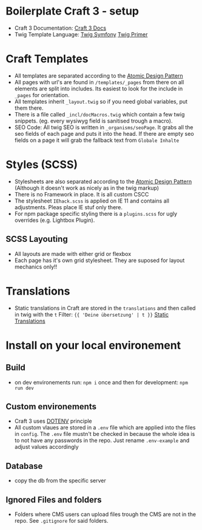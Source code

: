# Boilerplate Craft 3 - setup

* Craft 3 Documentation: [Craft 3 Docs](https://docs.craftcms.com/v3/)
* Twig Template Language: [Twig Symfony](https://twig.symfony.com/doc/2.x/templates.html) [Twig Primer](https://docs.craftcms.com/v3/dev/twig-primer.html)

# Craft Templates

* All templates are separated according to the [Atomic Design Pattern](https://patternlab.io/)
* All pages with url's are found in `/templates/_pages` from there on all elements are split into includes. Its easiest to look for the include in `_pages` for orientation.
* All templates inherit `_layout.twig` so if you need global variables, put them there.
* There is a file called `_incl/docMacros.twig` which contain a few twig snippets. (eg. every wysiwyg field is sanitised trough a macro).
* SEO Code: All twig SEO is written in `_organisms/seoPage`. It grabs all the seo fields of each page and puts it into the head. If there are empty seo fields on a page it will grab the fallback text from `Globale Inhalte`

# Styles (SCSS)

* Stylesheets are also separated according to the [Atomic Design Pattern](https://patternlab.io/) (Although it doesn't work as nicely as in the twig markup)
* There is no Framework in place. It is all custom CSCC
* The stylesheet `IEhack.scss` is applied on IE 11 and contains all adjustments. Pleas place IE stuf only there.
* For npm package specific styling there is a `plugins.scss` for ugly overrides (e.g. Lightbox Plugin).

## SCSS Layouting

* All layouts are made with either grid or flexbox
* Each page has it's own grid stylesheet. They are suposed for layout mechanics only!!

# Translations
* Static translations in Craft are stored in the `translations` and then called in twig with the `t` Filter: `{{ 'Deine übersetzung' | t }}` [Static Translations](https://docs.craftcms.com/v3/static-translations.html#app)

# Install on your local environement

## Build

* on dev environements run: `npm i` once and then for development: `npm run dev`

## Custom environements

* Craft 3 uses [DOTENV](https://docs.craftcms.com/v3/config/environments.html) principle
* All custom vlaues are stored in a `.env` file which are applied into the files in `config`. The `.env` file mustn't be checked in because the whole idea is to not have any passwords in the repo. Just rename `.env-example` and adjust values accordingly

## Database

* copy the db from the specific server

## Ignored Files and folders

* Folders where CMS users can upload files trough the CMS are not in the repo. See `.gitignore` for said folders.

